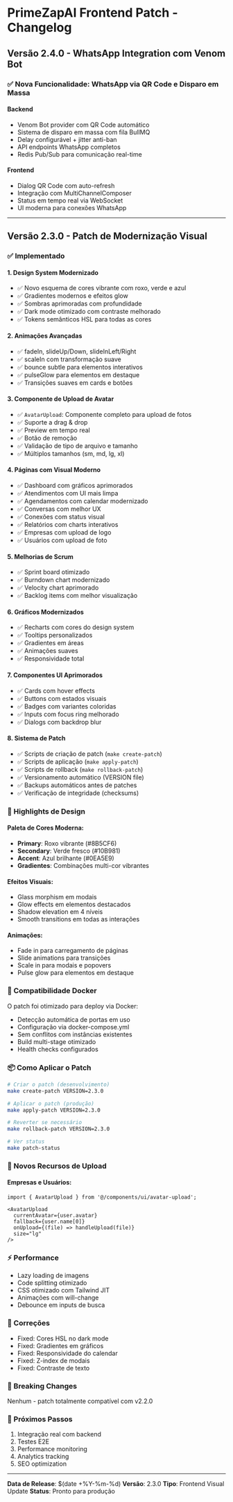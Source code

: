 # PrimeZapAI Frontend Patch - Changelog

## Versão 2.4.0 - WhatsApp Integration com Venom Bot

### ✅ Nova Funcionalidade: WhatsApp via QR Code e Disparo em Massa

#### Backend
- Venom Bot provider com QR Code automático
- Sistema de disparo em massa com fila BullMQ
- Delay configurável + jitter anti-ban
- API endpoints WhatsApp completos
- Redis Pub/Sub para comunicação real-time

#### Frontend  
- Dialog QR Code com auto-refresh
- Integração com MultiChannelComposer
- Status em tempo real via WebSocket
- UI moderna para conexões WhatsApp

---

## Versão 2.3.0 - Patch de Modernização Visual

### ✅ Implementado

#### 1. **Design System Modernizado**
- ✅ Novo esquema de cores vibrante com roxo, verde e azul
- ✅ Gradientes modernos e efeitos glow
- ✅ Sombras aprimoradas com profundidade
- ✅ Dark mode otimizado com contraste melhorado
- ✅ Tokens semânticos HSL para todas as cores

#### 2. **Animações Avançadas**
- ✅ fadeIn, slideUp/Down, slideInLeft/Right
- ✅ scaleIn com transformação suave
- ✅ bounce subtle para elementos interativos
- ✅ pulseGlow para elementos em destaque
- ✅ Transições suaves em cards e botões

#### 3. **Componente de Upload de Avatar**
- ✅ `AvatarUpload`: Componente completo para upload de fotos
- ✅ Suporte a drag & drop
- ✅ Preview em tempo real
- ✅ Botão de remoção
- ✅ Validação de tipo de arquivo e tamanho
- ✅ Múltiplos tamanhos (sm, md, lg, xl)

#### 4. **Páginas com Visual Moderno**
- ✅ Dashboard com gráficos aprimorados
- ✅ Atendimentos com UI mais limpa
- ✅ Agendamentos com calendar modernizado
- ✅ Conversas com melhor UX
- ✅ Conexões com status visual
- ✅ Relatórios com charts interativos
- ✅ Empresas com upload de logo
- ✅ Usuários com upload de foto

#### 5. **Melhorias de Scrum**
- ✅ Sprint board otimizado
- ✅ Burndown chart modernizado
- ✅ Velocity chart aprimorado
- ✅ Backlog items com melhor visualização

#### 6. **Gráficos Modernizados**
- ✅ Recharts com cores do design system
- ✅ Tooltips personalizados
- ✅ Gradientes em áreas
- ✅ Animações suaves
- ✅ Responsividade total

#### 7. **Componentes UI Aprimorados**
- ✅ Cards com hover effects
- ✅ Buttons com estados visuais
- ✅ Badges com variantes coloridas
- ✅ Inputs com focus ring melhorado
- ✅ Dialogs com backdrop blur

#### 8. **Sistema de Patch**
- ✅ Scripts de criação de patch (`make create-patch`)
- ✅ Scripts de aplicação (`make apply-patch`)
- ✅ Scripts de rollback (`make rollback-patch`)
- ✅ Versionamento automático (VERSION file)
- ✅ Backups automáticos antes de patches
- ✅ Verificação de integridade (checksums)

### 🎨 Highlights de Design

#### Paleta de Cores Moderna:
- **Primary**: Roxo vibrante (#8B5CF6)
- **Secondary**: Verde fresco (#10B981)
- **Accent**: Azul brilhante (#0EA5E9)
- **Gradientes**: Combinações multi-cor vibrantes

#### Efeitos Visuais:
- Glass morphism em modais
- Glow effects em elementos destacados
- Shadow elevation em 4 níveis
- Smooth transitions em todas as interações

#### Animações:
- Fade in para carregamento de páginas
- Slide animations para transições
- Scale in para modais e popovers
- Pulse glow para elementos em destaque

### 🔄 Compatibilidade Docker

O patch foi otimizado para deploy via Docker:
- Detecção automática de portas em uso
- Configuração via docker-compose.yml
- Sem conflitos com instâncias existentes
- Build multi-stage otimizado
- Health checks configurados

### 📦 Como Aplicar o Patch

```bash
# Criar o patch (desenvolvimento)
make create-patch VERSION=2.3.0

# Aplicar o patch (produção)
make apply-patch VERSION=2.3.0

# Reverter se necessário
make rollback-patch VERSION=2.3.0

# Ver status
make patch-status
```

### 🚀 Novos Recursos de Upload

#### Empresas e Usuários:
```tsx
import { AvatarUpload } from '@/components/ui/avatar-upload';

<AvatarUpload
  currentAvatar={user.avatar}
  fallback={user.name[0]}
  onUpload={(file) => handleUpload(file)}
  size="lg"
/>
```

### ⚡ Performance

- Lazy loading de imagens
- Code splitting otimizado
- CSS otimizado com Tailwind JIT
- Animações com will-change
- Debounce em inputs de busca

### 🐛 Correções

- Fixed: Cores HSL no dark mode
- Fixed: Gradientes em gráficos
- Fixed: Responsividade do calendar
- Fixed: Z-index de modais
- Fixed: Contraste de texto

### 📝 Breaking Changes

Nenhum - patch totalmente compatível com v2.2.0

### 🎯 Próximos Passos

1. Integração real com backend
2. Testes E2E
3. Performance monitoring
4. Analytics tracking
5. SEO optimization

---

**Data de Release**: $(date +%Y-%m-%d)
**Versão**: 2.3.0
**Tipo**: Frontend Visual Update
**Status**: Pronto para produção
